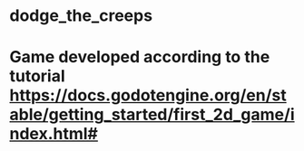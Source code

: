 # dodge_the_creeps

# Game developed according to the tutorial https://docs.godotengine.org/en/stable/getting_started/first_2d_game/index.html#
